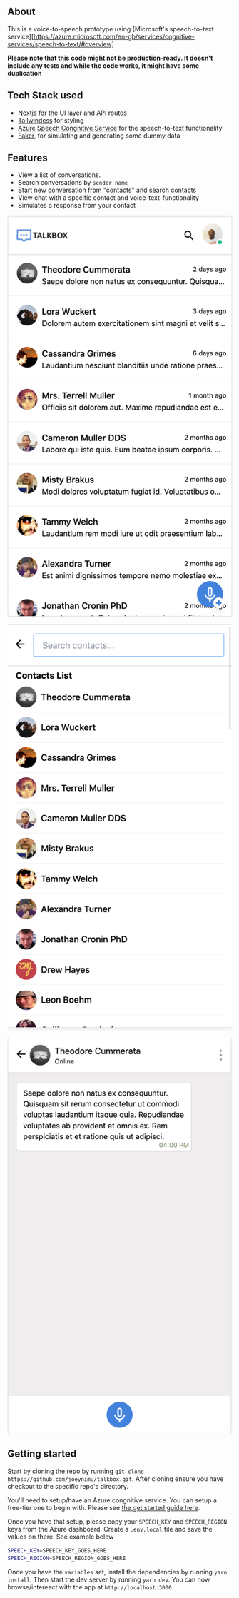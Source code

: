 ## About

This is a voice-to-speech prototype using [Microsoft's speech-to-text service][https://azure.microsoft.com/en-gb/services/cognitive-services/speech-to-text/#overview]

**Please note that this code might not be production-ready. It doesn't include any tests and while the code works, it might have some duplication**

## Tech Stack used

- [Nextjs](https://nextjs.org/) for the UI layer and API routes
- [Tailwindcss](https://tailwindcss.com/) for styling
- [Azure Speech Congnitive Service](https://azure.microsoft.com/en-gb/services/cognitive-services/speech-to-text/#overview) for the speech-to-text functionality
- [Faker](https://github.com/marak/Faker.js/), for simulating and generating some dummy data

## Features

- View a list of conversations.
- Search conversations by `sender_name`
- Start new conversation from "contacts" and search contacts
- View chat with a specific contact and voice-text-functionality
- Simulates a response from your contact

![Home page view](/public/screenshots/1.png)

![Home page view](/public/screenshots/2.png)

![Home page view](/public/screenshots/3.png)

## Getting started

Start by cloning the repo by running `git clone https://github.com/joeynimu/talkbox.git`. After cloning ensure you have checkout to the specific repo's directory.

You'll need to setup/have an Azure congnitive service. You can setup a free-tier one to begin with. Please see [the get started guide here](https://azure.microsoft.com/en-gb/free/cognitive-services/).

Once you have that setup, please copy your `SPEECH_KEY` and `SPEECH_REGION` keys from the Azure dashboard. Create a `.env.local` file and save the values on there. See example below

```bash
SPEECH_KEY=SPEECH_KEY_GOES_HERE
SPEECH_REGION=SPEECH_REGION_GOES_HERE
```

Once you have the `variables` set, install the dependencies by running `yarn install`. Then start the dev server by running `yarn dev`. You can now browse/intereact with the app at `http://localhost:3000`
